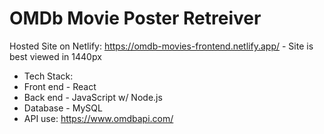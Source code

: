 # OMDb Movie Poster Retreiver
Hosted Site on Netlify: https://omdb-movies-frontend.netlify.app/ - Site is best viewed in 1440px
- Tech Stack:
- Front end - React
- Back end - JavaScript w/ Node.js
- Database - MySQL
- API use: https://www.omdbapi.com/
